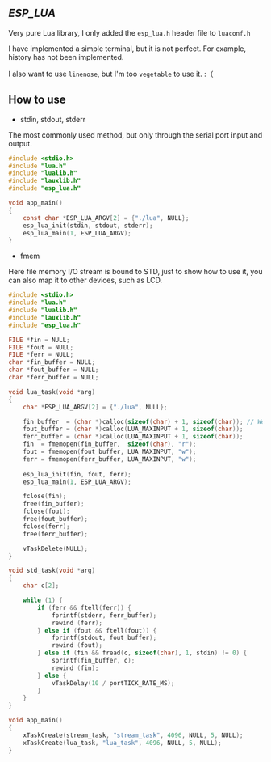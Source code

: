 ## _ESP_LUA_

Very pure Lua library, I only added the `esp_lua.h` header file to `luaconf.h`

I have implemented a simple terminal, but it is not perfect. For example, history has not been implemented.

I also want to use `linenose`, but I'm too `vegetable` to use it. :（

## How to use

* stdin, stdout, stderr

The most commonly used method, but only through the serial port input and output.

```c
#include <stdio.h>
#include "lua.h"
#include "lualib.h"
#include "lauxlib.h"
#include "esp_lua.h"

void app_main()
{
    const char *ESP_LUA_ARGV[2] = {"./lua", NULL};
    esp_lua_init(stdin, stdout, stderr);
    esp_lua_main(1, ESP_LUA_ARGV);
}
```

* fmem

Here file memory I/O stream is bound to STD, just to show how to use it, you can also map it to other devices, such as LCD.

```c
#include <stdio.h>
#include "lua.h"
#include "lualib.h"
#include "lauxlib.h"
#include "esp_lua.h"

FILE *fin = NULL;
FILE *fout = NULL;
FILE *ferr = NULL;
char *fin_buffer = NULL;
char *fout_buffer = NULL;
char *ferr_buffer = NULL;

void lua_task(void *arg)
{
    char *ESP_LUA_ARGV[2] = {"./lua", NULL};

    fin_buffer  = (char *)calloc(sizeof(char) + 1, sizeof(char)); // We need check the character one by one.
    fout_buffer = (char *)calloc(LUA_MAXINPUT + 1, sizeof(char));
    ferr_buffer = (char *)calloc(LUA_MAXINPUT + 1, sizeof(char));
    fin  = fmemopen(fin_buffer,  sizeof(char), "r");
    fout = fmemopen(fout_buffer, LUA_MAXINPUT, "w");
    ferr = fmemopen(ferr_buffer, LUA_MAXINPUT, "w");
    
    esp_lua_init(fin, fout, ferr);
    esp_lua_main(1, ESP_LUA_ARGV);

    fclose(fin);
    free(fin_buffer);
    fclose(fout);
    free(fout_buffer);
    fclose(ferr);
    free(ferr_buffer);

    vTaskDelete(NULL);
}

void std_task(void *arg)
{
    char c[2];

    while (1) { 
        if (ferr && ftell(ferr)) {
            fprintf(stderr, ferr_buffer);
            rewind (ferr);
        } else if (fout && ftell(fout)) {
            fprintf(stdout, fout_buffer);
            rewind (fout);
        } else if (fin && fread(c, sizeof(char), 1, stdin) != 0) {
            sprintf(fin_buffer, c);
            rewind (fin);
        } else {
            vTaskDelay(10 / portTICK_RATE_MS);
        }
    }
}

void app_main()
{
    xTaskCreate(stream_task, "stream_task", 4096, NULL, 5, NULL);
    xTaskCreate(lua_task, "lua_task", 4096, NULL, 5, NULL);
}
```
